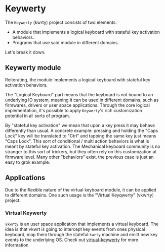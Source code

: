 # Keywerty
The `Keywerty` (kwrty) project consists of two elements:
- A module that implements a logical keyboard with stateful key activation behaviors.
- Programs that use said module in different domains.

Let's break it down.

## Keywerty module
Reiterating, the module implements a logical keyboard with stateful key activation behaviors.

The "Logical Keyboard" part means that the keyboard is not bound to an underlying IO system, meaning it can be used in different domains, such as firmwares, drivers or user space applications.
Through the core logical implementation, it's possible to apply `Keywerty`'s rich customization potential in all sorts of program.

By "stateful key activation" we mean that upon a key press it may behave differently than usual.
A concrete example: pressing and holding the "Caps Lock" key will be translated to "Ctrl" and tapping the same key just means "Caps Lock".
This sort of conditional / multi action behaviors is what is meant by stateful key activation.
The Mechanical keyboard community is no stranger to this sort of trickery, but they often rely on this customization at firmware level.
Many other "behaviors" exist, the previous case is just an easy to grok example.


## Applications
Due to the flexible nature of the virtual keyboard module, it can be applied to different domains.
One such usage is the "Virtual Keyqwerty" (vkwrty) project.

### Virtual Keywerty
`vkwrty` is an user space application that implements a virtual keyboard.
The idea is that vkwrt is going to intercept key events from ones physical keyboard, map them through the stateful `kwrty` machine and emitt new key events to the underlying OS.
Check out [virtual-keywerty](./vkwrty) for more information
